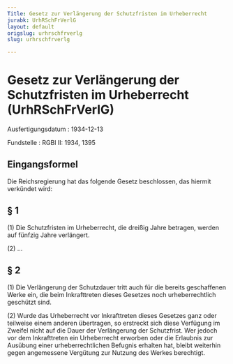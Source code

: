 ```yaml
---
Title: Gesetz zur Verlängerung der Schutzfristen im Urheberrecht
jurabk: UrhRSchFrVerlG
layout: default
origslug: urhrschfrverlg
slug: urhrschfrverlg

---
```


# Gesetz zur Verlängerung der Schutzfristen im Urheberrecht (UrhRSchFrVerlG)

Ausfertigungsdatum
:   1934-12-13

Fundstelle
:   RGBl II: 1934, 1395



## Eingangsformel

Die Reichsregierung hat das folgende Gesetz beschlossen, das hiermit
verkündet wird:


## § 1

(1) Die Schutzfristen im Urheberrecht, die dreißig Jahre betragen,
werden auf fünfzig Jahre verlängert.

(2) ...


## § 2

(1) Die Verlängerung der Schutzdauer tritt auch für die bereits
geschaffenen Werke ein, die beim Inkrafttreten dieses Gesetzes noch
urheberrechtlich geschützt sind.

(2) Wurde das Urheberrecht vor Inkrafttreten dieses Gesetzes ganz oder
teilweise einem anderen übertragen, so erstreckt sich diese Verfügung
im Zweifel nicht auf die Dauer der Verlängerung der Schutzfrist. Wer
jedoch vor dem Inkrafttreten ein Urheberrecht erworben oder die
Erlaubnis zur Ausübung einer urheberrechtlichen Befugnis erhalten hat,
bleibt weiterhin gegen angemessene Vergütung zur Nutzung des Werkes
berechtigt.

